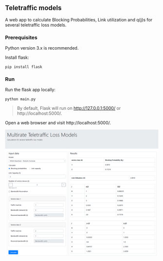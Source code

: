 ## Teletraffic models

A web app to calculate Blocking Probabilities, Link utilization and q(j)s for several teletraffic loss models.

### Prerequisites

Python version 3.x is recommended.

Install flask:
```
pip install flask
```
### Run

Run the flask app locally:
```
python main.py
```
> By default, Flask will run on http://127.0.0.1:5000/ or http://localhost:5000/.

Open a web browser and visit http://localhost:5000/.

![Alt text](./img/layout_sample.png)
